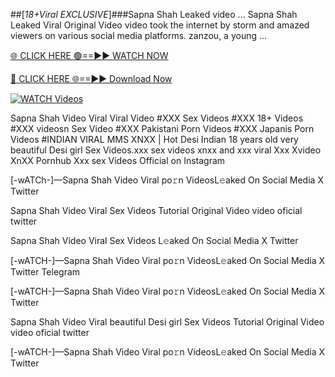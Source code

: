 ##️[*18+Viral EXCLUSIVE*]###Sapna Shah Leaked video ...
 Sapna Shah Leaked Viral Original Video video took the internet by storm and amazed viewers on various social media platforms. zanzou, a young ...


[🌐 CLICK HERE 🟢==►► WATCH NOW](https://hqvideonet.blogspot.com/2025/02/ngthb.html)

[🔴 CLICK HERE 🌐==►► Download Now](https://hqvideonet.blogspot.com/2025/02/ngthb.html)

[![WATCH Videos](https://i.imgur.com/dJHk4Zq.gif)](https://hqvideonet.blogspot.com/2025/02/ngthb.html)


Sapna Shah Video Viral Viral Video #XXX Sex Videos #XXX 18+ Videos #XXX videosn Sex Video #XXX Pakistani Porn Videos #XXX Japanis Porn Videos #INDIAN VIRAL MMS XNXX | Hot Desi Indian 18 years old very beautiful Desi girl Sex Videos.xxx sex videos xnxx and xxx viral Xxx Xvideo XnXX Pornhub Xxx sex Videos Official on Instagram

[-wATCh-]—Sapna Shah Video Viral  po𝚛n VideosL𝚎aked On Social Media X Twitter

Sapna Shah Video Viral  Sex Videos Tutorial Original Video video oficial twitter

Sapna Shah Video Viral  Sex Videos L𝚎aked On Social Media X Twitter

[-wATCH-]—Sapna Shah Video Viral  po𝚛n VideosL𝚎aked On Social Media X Twitter Telegram

[-wATCH-]—Sapna Shah Video Viral  po𝚛n VideosL𝚎aked On Social Media X Twitter

Sapna Shah Video Viral  beautiful Desi girl Sex Videos Tutorial Original Video video oficial twitter

[-wATCH-]—Sapna Shah Video Viral  po𝚛n VideosL𝚎aked On Social Media X Twitter 